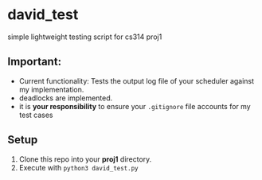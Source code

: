 # david_test
simple lightweight testing script for cs314 proj1

## Important:
- Current functionality: Tests the output log file of your scheduler against my implementation.
- deadlocks are implemented.
- it is **your responsibility** to ensure your `.gitignore` file accounts for my test cases

## Setup
1. Clone this repo into your **proj1** directory.
2. Execute with `python3 david_test.py`

